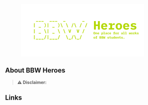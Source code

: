 <p align="center">
  <a href="https://bbwheroes.com" target="_blank">
    <img src="https://raw.githubusercontent.com/bbwheroes/.github/main/profile/banner.svg" width="400">
  </a>
</p>


## About BBW Heroes

> **⚠️ Disclaimer:** 

## Links
